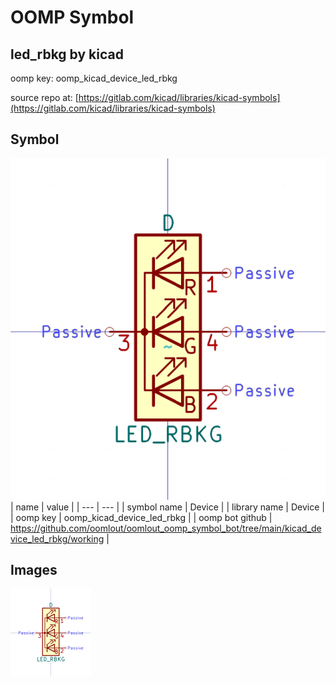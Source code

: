 # OOMP Symbol  
## led_rbkg  by kicad  
  
oomp key: oomp_kicad_device_led_rbkg  
  
source repo at: [https://gitlab.com/kicad/libraries/kicad-symbols](https://gitlab.com/kicad/libraries/kicad-symbols)  
## Symbol  
  
[![working.png](working_600.png)](working.png)  
| name | value | 
| --- | --- | 
| symbol name | Device | 
| library name | Device | 
| oomp key | oomp_kicad_device_led_rbkg | 
| oomp bot github | https://github.com/oomlout/oomlout_oomp_symbol_bot/tree/main/kicad_device_led_rbkg/working | 
## Images  
  
[![working.png](working_140.png)](working.png)  
